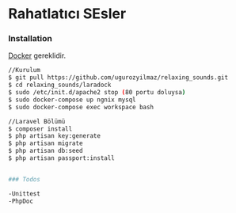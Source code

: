# Rahatlatıcı SEsler
### Installation

[Docker](https://www.docker.com/) gereklidir.

```sh
//Kurulum
$ git pull https://github.com/ugurozyilmaz/relaxing_sounds.git
$ cd relaxing_sounds/laradock
$ sudo /etc/init.d/apache2 stop (80 portu doluysa) 
$ sudo docker-compose up ngnix mysql
$ sudo docker-compose exec workspace bash

//Laravel Bölümü
$ composer install
$ php artisan key:generate
$ php artisan migrate
$ php artisan db:seed
$ php artisan passport:install


### Todos

-Unittest
-PhpDoc